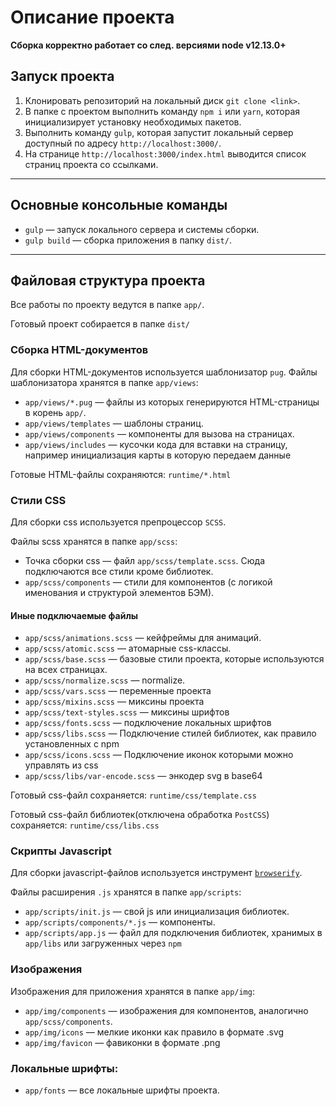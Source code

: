 Описание проекта
===

**Сборка корректно работает со след. версиями node v12.13.0+**

## Запуск проекта
1. Клонировать репозиторий на локальный диск `git clone <link>`.
2. В папке с проектом выполнить команду  `npm i` или `yarn`, которая инициализирует установку необходимых пакетов.
3. Выполнить команду `gulp`, которая запустит локальный сервер доступный по адресу `http://localhost:3000/`. 
4. На странице `http://localhost:3000/index.html` выводится список страниц проекта со ссылками.  

---

## Основные консольные команды
- `gulp` — запуск локального сервера и системы сборки.
- `gulp build` — сборка приложения в папку `dist/`. 

---

## Файловая структура проекта
Все работы по проекту ведутся в папке `app/`.

Готовый проект собирается в папке `dist/`

### Сборка HTML-документов
Для сборки HTML-документов используется шаблонизатор `pug`. 
Файлы шаблонизатора хранятся в папке `app/views`:

- `app/views/*.pug` — файлы из которых генерируются HTML-страницы в корень `app/`.
- `app/views/templates` — шаблоны страниц.
- `app/views/components` — компоненты для вызова на страницах.
- `app/views/includes` — кусочки кода для вставки на страницу, например инициализация карты в которую передаем данные

Готовые HTML-файлы сохраняются: `runtime/*.html`


### Стили CSS
Для сборки css используется препроцессор `SCSS`. 

Файлы scss хранятся в папке `app/scss`:

- Точка сборки css — файл `app/scss/template.scss`. Сюда подключаются все стили кроме библиотек.
- `app/scss/components` — стили для компонентов (с логикой именования и структурой элементов БЭМ).

#### Иные подключаемые файлы
- `app/scss/animations.scss` — кейфреймы для анимаций.
- `app/scss/atomic.scss` — атомарные css-классы.
- `app/scss/base.scss` — базовые стили проекта, которые используются на всех страницах.
- `app/scss/normalize.scss` — normalize.
- `app/scss/vars.scss` — переменные проекта
- `app/scss/mixins.scss` — миксины проекта
- `app/scss/text-styles.scss` — миксины шрифтов
- `app/scss/fonts.scss` — подключение локальных шрифтов
- `app/scss/libs.scss` — Подключение стилей библиотек, как правило установленных с npm
- `app/scss/icons.scss` — Подключение иконок которыми можно управлять из css
- `app/scss/libs/var-encode.scss` — энкодер svg в base64

Готовый css-файл сохраняется: `runtime/css/template.css`

Готовый css-файл библиотек(отключена обработка `PostCSS`) сохраняется: `runtime/css/libs.css`


### Скрипты Javascript
Для сборки javascript-файлов используется инструмент [`browserify`](http://browserify.org/).

Файлы расширения `.js` хранятся в папке `app/scripts`:

- `app/scripts/init.js` — свой js или инициализация библиотек. 
- `app/scripts/components/*.js` — компоненты.
- `app/scripts/app.js` — файл для подключения библиотек, хранимых в `app/libs` или загруженных через `npm`


### Изображения
Изображения для приложения хранятся в папке `app/img`:

- `app/img/components` — изображения для компонентов, аналогично `app/scss/components`.
- `app/img/icons` — мелкие иконки как правило в формате .svg
- `app/img/favicon` — фавиконки в формате .png

### Локальные шрифты:
- `app/fonts` — все локальные шрифты проекта.
